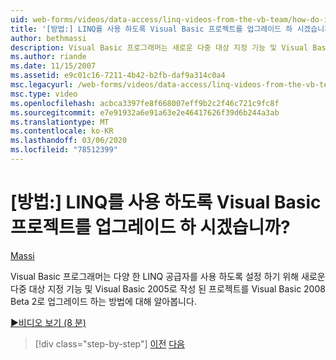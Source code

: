 ```yaml
---
uid: web-forms/videos/data-access/linq-videos-from-the-vb-team/how-do-i-upgrade-visual-basic-projects-to-enable-linq
title: '[방법:] LINQ를 사용 하도록 Visual Basic 프로젝트를 업그레이드 하 시겠습니까? | Microsoft Docs'
author: bethmassi
description: Visual Basic 프로그래머는 새로운 다중 대상 지정 기능 및 Visual Basic 2005로 작성 된 프로젝트를 Visual Basic 2008 베타로 업그레이드 하는 방법에 대해 알아봅니다.
ms.author: riande
ms.date: 11/15/2007
ms.assetid: e9c01c16-7211-4b42-b2fb-daf9a314c0a4
msc.legacyurl: /web-forms/videos/data-access/linq-videos-from-the-vb-team/how-do-i-upgrade-visual-basic-projects-to-enable-linq
msc.type: video
ms.openlocfilehash: acbca3397fe8f668007eff9b2c2f46c721c9fc8f
ms.sourcegitcommit: e7e91932a6e91a63e2e46417626f39d6b244a3ab
ms.translationtype: MT
ms.contentlocale: ko-KR
ms.lasthandoff: 03/06/2020
ms.locfileid: "78512399"
---
```

# <a name="how-do-i-upgrade-visual-basic-projects-to-enable-linq"></a>[방법:] LINQ를 사용 하도록 Visual Basic 프로젝트를 업그레이드 하 시겠습니까?

[Massi](https://github.com/bethmassi)

Visual Basic 프로그래머는 다양 한 LINQ 공급자를 사용 하도록 설정 하기 위해 새로운 다중 대상 지정 기능 및 Visual Basic 2005로 작성 된 프로젝트를 Visual Basic 2008 Beta 2로 업그레이드 하는 방법에 대해 알아봅니다.

[&#9654;비디오 보기 (8 분)](https://channel9.msdn.com/Blogs/ASP-NET-Site-Videos/how-do-i-upgrade-visual-basic-projects-to-enable-linq)

> [!div class="step-by-step"]
> [이전](how-do-i-perform-group-and-aggregate-queries.md)
> [다음](how-do-i-get-started-with-linq-to-xml.md)
